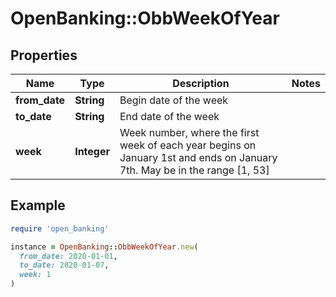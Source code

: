 # OpenBanking::ObbWeekOfYear

## Properties

| Name | Type | Description | Notes |
| ---- | ---- | ----------- | ----- |
| **from_date** | **String** | Begin date of the week |  |
| **to_date** | **String** | End date of the week |  |
| **week** | **Integer** | Week number, where the first week of each year begins on January 1st and ends on January 7th. May be in the range [1, 53] |  |

## Example

```ruby
require 'open_banking'

instance = OpenBanking::ObbWeekOfYear.new(
  from_date: 2020-01-01,
  to_date: 2020-01-07,
  week: 1
)
```

